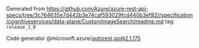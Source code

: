 Generated from https://github.com/Azure/azure-rest-api-specs/tree/3c764635e7d442b3e74caf593029fcd440b3ef82//specification/cognitiveservices/data-plane/CustomImageSearch/readme.md tag: `release_1_0`

Code generator @microsoft.azure/autorest.go@2.1.175


